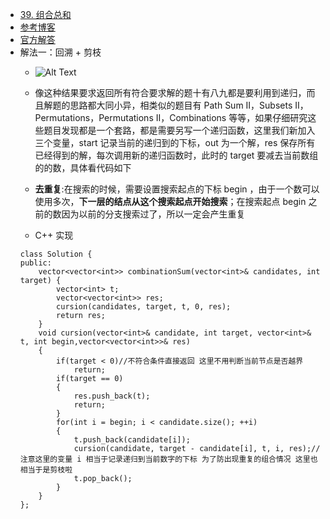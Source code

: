 - [39. 组合总和](https://leetcode-cn.com/problems/combination-sum/)
- [参考博客](https://github.com/grandyang/leetcode/issues/39)
- [官方解答](https://leetcode-cn.com/problems/combination-sum/solution/hui-su-suan-fa-jian-zhi-python-dai-ma-java-dai-m-2/)
- 解法一：回溯 + 剪枝
    + ![Alt Text](https://pic.leetcode-cn.com/ade93b4f0678b2b1385ad1362ff426ce0a5a800a5b0ae07dfb65f58677374559-39-3.png)
    + 像这种结果要求返回所有符合要求解的题十有八九都是要利用到递归，而且解题的思路都大同小异，相类似的题目有 Path Sum II，Subsets II，Permutations，Permutations II，Combinations 等等，如果仔细研究这些题目发现都是一个套路，都是需要另写一个递归函数，这里我们新加入三个变量，start 记录当前的递归到的下标，out 为一个解，res 保存所有已经得到的解，每次调用新的递归函数时，此时的 target 要减去当前数组的的数，具体看代码如下
    + **去重复**:在搜索的时候，需要设置搜索起点的下标 begin ，由于一个数可以使用多次，**下一层的结点从这个搜索起点开始搜索**；在搜索起点 begin 之前的数因为以前的分支搜索过了，所以一定会产生重复

    + C++ 实现
    ```
    class Solution {
    public:
        vector<vector<int>> combinationSum(vector<int>& candidates, int target) {
            vector<int> t;
            vector<vector<int>> res;
            cursion(candidates, target, t, 0, res);
            return res;
        }
        void cursion(vector<int>& candidate, int target, vector<int>& t, int begin,vector<vector<int>>& res)
        {
            if(target < 0)//不符合条件直接返回 这里不用判断当前节点是否越界
                return;
            if(target == 0)
            {
                res.push_back(t);
                return;
            }
            for(int i = begin; i < candidate.size(); ++i)
            {
                t.push_back(candidate[i]);
                cursion(candidate, target - candidate[i], t, i, res);//注意这里的变量 i 相当于记录递归到当前数字的下标 为了防出现重复的组合情况 这里也相当于是剪枝啦
                t.pop_back();
            }
        }
    };
    ```